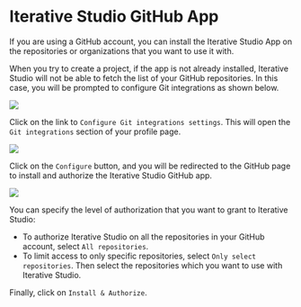 # Iterative Studio GitHub App

If you are using a GitHub account, you can install the Iterative Studio App on
the repositories or organizations that you want to use it with.

When you try to create a project, if the app is not already installed, Iterative
Studio will not be able to fetch the list of your GitHub repositories. In this
case, you will be prompted to configure Git integrations as shown below.

![](https://static.iterative.ai/img/studio/configure_git_integrations_v2.png)

Click on the link to `Configure Git integrations settings`. This will open the
`Git integrations` section of your profile page.

![](https://static.iterative.ai/img/studio/configure_github.png)

Click on the `Configure` button, and you will be redirected to the GitHub page
to install and authorize the Iterative Studio GitHub app.

![](https://static.iterative.ai/img/studio/authorize_app_on_github_v2.png)

You can specify the level of authorization that you want to grant to Iterative
Studio:

- To authorize Iterative Studio on all the repositories in your GitHub account,
  select `All repositories`.
- To limit access to only specific repositories, select
  `Only select repositories`. Then select the repositories which you want to use
  with Iterative Studio.

Finally, click on `Install & Authorize`.
